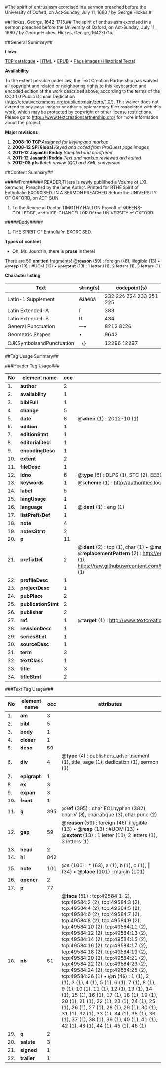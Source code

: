 #The spirit of enthusiasm exorcised in a sermon preached before the University of Oxford, on Act-Sunday, July 11, 1680 / by George Hickes.#

##Hickes, George, 1642-1715.##
The spirit of enthusiasm exorcised in a sermon preached before the University of Oxford, on Act-Sunday, July 11, 1680 / by George Hickes.
Hickes, George, 1642-1715.

##General Summary##

**Links**

[TCP catalogue](http://www.ota.ox.ac.uk/tcp/)  • 
[HTML](http://tei.it.ox.ac.uk/tcp/Texts-HTML/free/A43/A43678.html)  • 
[EPUB](http://tei.it.ox.ac.uk/tcp/Texts-EPUB/free/A43/A43678.epub) • 
[Page images (Historical Texts)](https://historicaltexts.jisc.ac.uk/eebo-11821422e)

**Availability**

To the extent possible under law, the Text Creation Partnership has waived all copyright and related or neighboring rights to this keyboarded and encoded edition of the work described above, according to the terms of the CC0 1.0 Public Domain Dedication (http://creativecommons.org/publicdomain/zero/1.0/). This waiver does not extend to any page images or other supplementary files associated with this work, which may be protected by copyright or other license restrictions. Please go to https://www.textcreationpartnership.org/ for more information about the project.

**Major revisions**

1. __2008-10__ __TCP__ *Assigned for keying and markup*
1. __2008-12__ __SPi Global__ *Keyed and coded from ProQuest page images*
1. __2011-12__ __Jayanthi Reddy__ *Sampled and proofread*
1. __2011-12__ __Jayanthi Reddy__ *Text and markup reviewed and edited*
1. __2012-05__ __pfs__ *Batch review (QC) and XML conversion*

##Content Summary##

#####Front#####
READER,THere is newly publiſhed a Volume of LXI. Sermons, Preached by the ſame Author. Printed for RTHE Spirit of Enthuſiaſm EXORCISED. IN A SERMON PREACHED Before the UNIVERSITY OF OXFORD, on ACT-SUN
1. To the Reverend Doctor TIMOTHY HALTON Provoſt of QƲEENS-COLLEDGE, and VICE-CHANCELLOR Of the UNIVERSITY of OXFORD.

#####Body#####

1. THE SPIRIT OF Enthuſiaſm EXORCISED.

**Types of content**

  * Oh, Mr. Jourdain, there is **prose** in there!

There are 59 **omitted** fragments! 
 @__reason__ (59) : foreign (46), illegible (13)  •  @__resp__ (13) : #UOM (13)  •  @__extent__ (13) : 1 letter (11), 2 letters (1), 3 letters (1)

**Character listing**


|Text|string(s)|codepoint(s)|
|---|---|---|
|Latin-1 Supplement|èâàéûá|232 226 224 233 251 225|
|Latin Extended-A|ſ|383|
|Latin Extended-B|Ʋ|434|
|General Punctuation|—•|8212 8226|
|Geometric Shapes|▪|9642|
|CJKSymbolsandPunctuation|〈〉|12296 12297|

##Tag Usage Summary##

###Header Tag Usage###

|No|element name|occ|attributes|
|---|---|---|---|
|1.|__author__|2||
|2.|__availability__|1||
|3.|__biblFull__|1||
|4.|__change__|5||
|5.|__date__|8| @__when__ (1) : 2012-10 (1)|
|6.|__edition__|1||
|7.|__editionStmt__|1||
|8.|__editorialDecl__|1||
|9.|__encodingDesc__|1||
|10.|__extent__|2||
|11.|__fileDesc__|1||
|12.|__idno__|6| @__type__ (6) : DLPS (1), STC (2), EEBO-CITATION (1), OCLC (1), VID (1)|
|13.|__keywords__|1| @__scheme__ (1) : http://authorities.loc.gov/ (1)|
|14.|__label__|5||
|15.|__langUsage__|1||
|16.|__language__|1| @__ident__ (1) : eng (1)|
|17.|__listPrefixDef__|1||
|18.|__note__|4||
|19.|__notesStmt__|2||
|20.|__p__|11||
|21.|__prefixDef__|2| @__ident__ (2) : tcp (1), char (1)  •  @__matchPattern__ (2) : ([0-9\-]+):([0-9IVX]+) (1), (.+) (1)  •  @__replacementPattern__ (2) : http://eebo.chadwyck.com/downloadtiff?vid=$1&page=$2 (1), https://raw.githubusercontent.com/textcreationpartnership/Texts/master/tcpchars.xml#$1 (1)|
|22.|__profileDesc__|1||
|23.|__projectDesc__|1||
|24.|__pubPlace__|2||
|25.|__publicationStmt__|2||
|26.|__publisher__|2||
|27.|__ref__|1| @__target__ (1) : http://www.textcreationpartnership.org/docs/. (1)|
|28.|__revisionDesc__|1||
|29.|__seriesStmt__|1||
|30.|__sourceDesc__|1||
|31.|__term__|3||
|32.|__textClass__|1||
|33.|__title__|3||
|34.|__titleStmt__|2||


###Text Tag Usage###

|No|element name|occ|attributes|
|---|---|---|---|
|1.|__am__|3||
|2.|__bibl__|5||
|3.|__body__|1||
|4.|__closer__|1||
|5.|__desc__|59||
|6.|__div__|4| @__type__ (4) : publishers_advertisement (1), title_page (1), dedication (1), sermon (1)|
|7.|__epigraph__|1||
|8.|__ex__|3||
|9.|__expan__|3||
|10.|__front__|1||
|11.|__g__|395| @__ref__ (395) : char:EOLhyphen (382), char:V (8), char:abque (3), char:punc (2)|
|12.|__gap__|59| @__reason__ (59) : foreign (46), illegible (13)  •  @__resp__ (13) : #UOM (13)  •  @__extent__ (13) : 1 letter (11), 2 letters (1), 3 letters (1)|
|13.|__head__|2||
|14.|__hi__|842||
|15.|__note__|101| @__n__ (100) : * (63), a (1), b (1), c (1), ‖ (34)  •  @__place__ (101) : margin (101)|
|16.|__opener__|2||
|17.|__p__|77||
|18.|__pb__|51| @__facs__ (51) : tcp:49584:1 (2), tcp:49584:2 (2), tcp:49584:3 (2), tcp:49584:4 (2), tcp:49584:5 (2), tcp:49584:6 (2), tcp:49584:7 (2), tcp:49584:8 (2), tcp:49584:9 (2), tcp:49584:10 (2), tcp:49584:11 (2), tcp:49584:12 (2), tcp:49584:13 (2), tcp:49584:14 (2), tcp:49584:15 (2), tcp:49584:16 (2), tcp:49584:17 (2), tcp:49584:18 (2), tcp:49584:19 (2), tcp:49584:20 (2), tcp:49584:21 (2), tcp:49584:22 (2), tcp:49584:23 (2), tcp:49584:24 (2), tcp:49584:25 (2), tcp:49584:26 (1)  •  @__n__ (46) : 1 (1), 2 (1), 3 (1), 4 (1), 5 (1), 6 (1), 7 (1), 8 (1), 9 (1), 10 (1), 11 (1), 12 (1), 13 (1), 14 (1), 15 (1), 16 (1), 17 (1), 18 (1), 19 (1), 20 (1), 21 (1), 22 (1), 23 (1), 24 (1), 25 (1), 26 (1), 27 (1), 28 (1), 29 (1), 30 (1), 31 (1), 32 (1), 33 (1), 34 (1), 35 (1), 36 (1), 37 (1), 38 (1), 39 (1), 40 (1), 41 (1), 42 (1), 43 (1), 44 (1), 45 (1), 46 (1)|
|19.|__q__|2||
|20.|__salute__|3||
|21.|__signed__|1||
|22.|__trailer__|1||
